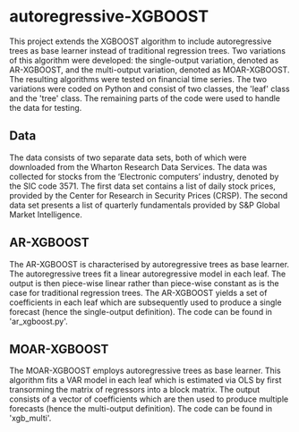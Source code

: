 # autoregressive-XGBOOST
This project extends the XGBOOST algorithm to include autoregressive trees as base learner instead of traditional regression trees. Two variations of this algorithm were developed: the single-output variation, denoted as AR-XGBOOST, and the multi-output variation, denoted as MOAR-XGBOOST. The resulting algorithms were tested on financial time series. The two variations were coded on Python and consist of two classes, the 'leaf' class and the 'tree' class. The remaining parts of the code were used to handle the data for testing. 
## Data
The data consists of two separate data sets, both of which were downloaded from the Wharton Research Data Services. The data was collected for stocks from the ‘Electronic computers’ industry, denoted by the SIC code 3571. The first data set contains a list of daily stock prices, provided by the Center for Research in Security Prices (CRSP). The second data set presents a list of quarterly fundamentals provided by S&P Global Market Intelligence.
## AR-XGBOOST
The AR-XGBOOST is characterised by autoregressive trees as base learner. The autoregressive trees fit a linear autoregressive model in each leaf. The output is then piece-wise linear rather than piece-wise constant as is the case for traditional regression trees. The AR-XGBOOST yields a set of coefficients in each leaf which are subsequently used to produce a single forecast (hence the single-output definition). The code can be found in 'ar_xgboost.py'.
## MOAR-XGBOOST
The MOAR-XGBOOST employs autoregressive trees as base learner. This algorithm fits a VAR model in each leaf which is estimated via OLS by first transorming the matrix of regressors into a block matrix. The output consists of a vector of coefficients which are then used to produce multiple forecasts (hence the multi-output definition). The code can be found in 'xgb_multi'.
